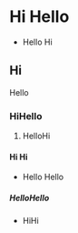 # Hi Hello
* Hello Hi
## Hi
Hello
### HiHello
1. HelloHi
#### Hi Hi
* Hello Hello
##### HelloHello
- HiHi